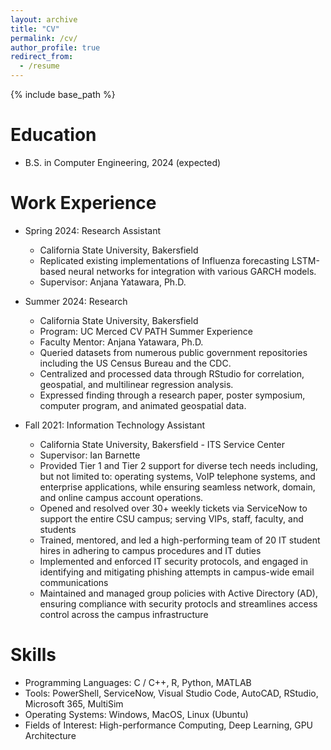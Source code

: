 ```yaml
---
layout: archive
title: "CV"
permalink: /cv/
author_profile: true
redirect_from:
  - /resume
---
```


{% include base_path %}

Education
======
* B.S. in Computer Engineering, 2024 (expected) 

Work Experience
======
* Spring 2024: Research Assistant
  * California State University, Bakersfield
  * Replicated existing implementations of Influenza forecasting LSTM-based neural networks for integration with various GARCH models.  
  * Supervisor: Anjana Yatawara, Ph.D.

* Summer 2024: Research 
  * California State University, Bakersfield
  * Program: UC Merced CV PATH Summer Experience
  * Faculty Mentor: Anjana Yatawara, Ph.D.
  * Queried datasets from numerous public government repositories including the US Census Bureau and the CDC.
  * Centralized and processed data through RStudio for correlation, geospatial, and multilinear regression analysis.
  * Expressed finding through a research paper, poster symposium, computer program, and animated geospatial data. 

* Fall 2021: Information Technology Assistant
  * California State University, Bakersfield - ITS Service Center
  * Supervisor: Ian Barnette
  * Provided Tier 1 and Tier 2 support for diverse tech needs including, but not limited to: operating systems, VoIP telephone systems, and enterprise applications, while ensuring
    seamless network, domain, and online campus account operations.
  * Opened and resolved over 30+ weekly tickets via ServiceNow to support the entire CSU campus; serving VIPs, staff, faculty, and students
  * Trained, mentored, and led a high-performing team of 20 IT student hires in adhering to campus procedures and IT duties
  * Implemented and enforced IT security protocols, and engaged in identifying and mitigating phishing attempts in campus-wide email communications
  * Maintained and managed group policies with Active Directory (AD), ensuring compliance with security protocls and streamlines access control across the campus infrastructure
  
Skills
======
* Programming Languages: C / C++, R, Python, MATLAB
* Tools: PowerShell, ServiceNow, Visual Studio Code, AutoCAD, RStudio, Microsoft 365, MultiSim
* Operating Systems: Windows, MacOS, Linux (Ubuntu)
* Fields of Interest: High-performance Computing, Deep Learning, GPU Architecture
